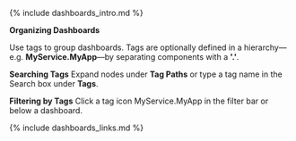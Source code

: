 {% include dashboards_intro.md %}

**Organizing Dashboards**

Use tags to group dashboards. Tags are optionally defined in a hierarchy&mdash;e.g. **MyService.MyApp**&mdash;by separating components with a **'.'**.

**Searching Tags**
Expand nodes under **Tag Paths** or type a tag name in the Search box under **Tags**. 

**Filtering by Tags**
Click a tag icon <span class="v-align wf-tag-component item label label-default"><span class="tag-container v-align"><i class="fa fa-tag"></i>MyService.MyApp</span></span> in the filter bar or below a dashboard.

{% include dashboards_links.md %}
